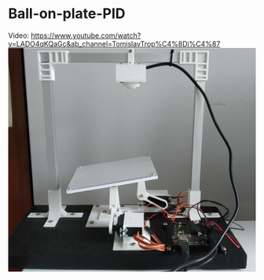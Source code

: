 # Ball-on-plate-PID
Video: https://www.youtube.com/watch?v=LADO4qKQaGc&ab_channel=TomislavTrop%C4%8Di%C4%87
![alt text](https://github.com/ttropcic/Ball-on-plate-PID/blob/master/Pictures/system.jpg)

